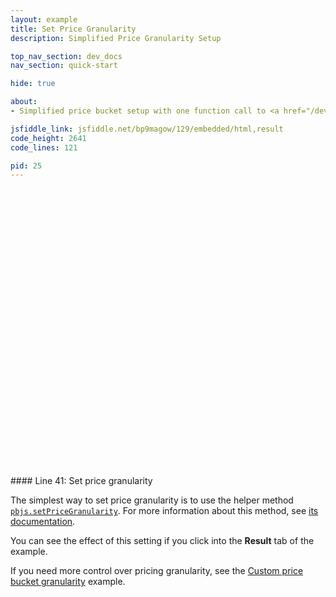 ```yaml
---
layout: example
title: Set Price Granularity
description: Simplified Price Granularity Setup

top_nav_section: dev_docs
nav_section: quick-start

hide: true

about:
- Simplified price bucket setup with one function call to <a href="/dev-docs/publisher-api-reference.html#module_pbjs.setPriceGranularity"><code>pbjs.setPriceGranularity()</code></a>

jsfiddle_link: jsfiddle.net/bp9magow/129/embedded/html,result
code_height: 2641
code_lines: 121

pid: 25
---
```


<br />
<br />
<br />
<br />
<br />
<br />
<br />
<br />
<br />
<br />
<br />
<br />
<br />
<br />
<br />
<br />
<br />
<br />
<br />
<br />
<br />
<br />
<br />
<br />
<br />
<br />
<br />

<div markdown="1">
#### Line 41: Set price granularity

The simplest way to set price granularity is to use the helper method [`pbjs.setPriceGranularity`](/dev-docs/publisher-api-reference.html#module_pbjs.setPriceGranularity).  For more information about this method, see [its documentation](/dev-docs/publisher-api-reference.html#module_pbjs.setPriceGranularity).

You can see the effect of this setting if you click into the **Result** tab of the example.

If you need more control over pricing granularity, see the [Custom price bucket granularity](/dev-docs/examples/custom-price-bucket.html) example.
</div>
